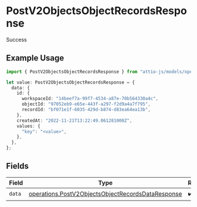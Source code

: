 # PostV2ObjectsObjectRecordsResponse

Success

## Example Usage

```typescript
import { PostV2ObjectsObjectRecordsResponse } from "attio-js/models/operations/postv2objectsobjectrecords.js";

let value: PostV2ObjectsObjectRecordsResponse = {
  data: {
    id: {
      workspaceId: "14beef7a-99f7-4534-a87e-70b564330a4c",
      objectId: "97052eb9-e65e-443f-a297-f2d9a4a7f795",
      recordId: "bf071e1f-6035-429d-b874-d83ea64ea13b",
    },
    createdAt: "2022-11-21T13:22:49.061281000Z",
    values: {
      "key": "<value>",
    },
  },
};
```

## Fields

| Field                                                                                                                  | Type                                                                                                                   | Required                                                                                                               | Description                                                                                                            |
| ---------------------------------------------------------------------------------------------------------------------- | ---------------------------------------------------------------------------------------------------------------------- | ---------------------------------------------------------------------------------------------------------------------- | ---------------------------------------------------------------------------------------------------------------------- |
| `data`                                                                                                                 | [operations.PostV2ObjectsObjectRecordsDataResponse](../../models/operations/postv2objectsobjectrecordsdataresponse.md) | :heavy_check_mark:                                                                                                     | N/A                                                                                                                    |
